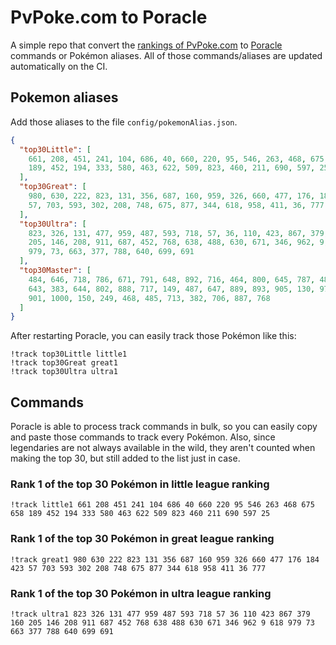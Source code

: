 # PvPoke.com to Poracle
A simple repo that convert the [rankings of PvPoke.com](https://pvpoke.com/rankings/) to [Poracle](https://github.com/KartulUdus/PoracleJS) commands or Pokémon aliases. 
All of those commands/aliases are updated automatically on the CI.

## Pokemon aliases
Add those aliases to the file `config/pokemonAlias.json`. 

<!-- aliases-start -->
```json
{
  "top30Little": [
    661, 208, 451, 241, 104, 686, 40, 660, 220, 95, 546, 263, 468, 675, 658,
    189, 452, 194, 333, 580, 463, 622, 509, 823, 460, 211, 690, 597, 25
  ],
  "top30Great": [
    980, 630, 222, 823, 131, 356, 687, 160, 959, 326, 660, 477, 176, 184, 423,
    57, 703, 593, 302, 208, 748, 675, 877, 344, 618, 958, 411, 36, 777
  ],
  "top30Ultra": [
    823, 326, 131, 477, 959, 487, 593, 718, 57, 36, 110, 423, 867, 379, 160,
    205, 146, 208, 911, 687, 452, 768, 638, 488, 630, 671, 346, 962, 9, 618,
    979, 73, 663, 377, 788, 640, 699, 691
  ],
  "top30Master": [
    484, 646, 718, 786, 671, 791, 648, 892, 716, 464, 800, 645, 787, 483, 250,
    643, 383, 644, 802, 888, 717, 149, 487, 647, 889, 893, 905, 130, 979, 998,
    901, 1000, 150, 249, 468, 485, 713, 382, 706, 887, 768
  ]
}
```
<!-- aliases-end -->

After restarting Poracle, you can easily track those Pokémon like this:
```shell
!track top30Little little1
!track top30Great great1
!track top30Ultra ultra1
```

## Commands
Poracle is able to process track commands in bulk, so you can easily copy and paste those commands to track every Pokémon. 
Also, since legendaries are not always available in the wild, they aren't counted when making the top 30, but still added to the list just in case.

### Rank 1 of the top 30 Pokémon in little league ranking
<!-- top30little-start -->
```
!track little1 661 208 451 241 104 686 40 660 220 95 546 263 468 675 658 189 452 194 333 580 463 622 509 823 460 211 690 597 25
```
<!-- top30little-end -->

### Rank 1 of the top 30 Pokémon in great league ranking
<!-- top30great-start -->
```
!track great1 980 630 222 823 131 356 687 160 959 326 660 477 176 184 423 57 703 593 302 208 748 675 877 344 618 958 411 36 777
```
<!-- top30great-end -->

### Rank 1 of the top 30 Pokémon in ultra league ranking
<!-- top30ultra-start -->
```
!track ultra1 823 326 131 477 959 487 593 718 57 36 110 423 867 379 160 205 146 208 911 687 452 768 638 488 630 671 346 962 9 618 979 73 663 377 788 640 699 691
```
<!-- top30ultra-end -->
